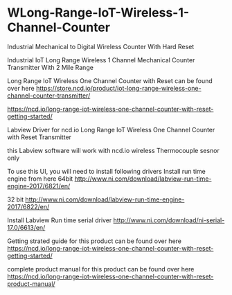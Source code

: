 # WLong-Range-IoT-Wireless-1-Channel-Counter
Industrial Mechanical to Digital Wireless Counter With Hard Reset



Industrial IoT Long Range Wireless 1 Channel Mechanical Counter Transmitter With 2 Mile Range

Long Range IoT Wireless One Channel Counter with Reset can be found over here https://store.ncd.io/product/iot-long-range-wireless-one-channel-counter-transmitter/

https://ncd.io/long-range-iot-wireless-one-channel-counter-with-reset-getting-started/ 

Labview Driver for ncd.io Long Range IoT Wireless One Channel Counter with Reset Transmitter

this Labview software will work with ncd.io wireless Thermocouple sesnor only

To use this UI, you will need to install following drivers Install run time engine from here 64bit http://www.ni.com/download/labview-run-time-engine-2017/6821/en/

32 bit http://www.ni.com/download/labview-run-time-engine-2017/6822/en/

Install Labview Run time serial driver http://www.ni.com/download/ni-serial-17.0/6613/en/

Getting strated guide for this product can be found over here https://ncd.io/long-range-iot-wireless-one-channel-counter-with-reset-getting-started/

complete product manual for this product can be found over here https://ncd.io/long-range-iot-wireless-one-channel-counter-with-reset-product-manual/
